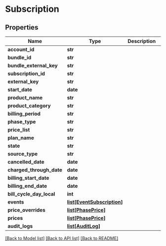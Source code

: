 # Subscription

## Properties
Name | Type | Description | Notes
------------ | ------------- | ------------- | -------------
**account_id** | **str** |  | [optional] 
**bundle_id** | **str** |  | [optional] 
**bundle_external_key** | **str** |  | [optional] 
**subscription_id** | **str** |  | [optional] 
**external_key** | **str** |  | [optional] 
**start_date** | **date** |  | [optional] 
**product_name** | **str** |  | 
**product_category** | **str** |  | [optional] 
**billing_period** | **str** |  | 
**phase_type** | **str** |  | [optional] 
**price_list** | **str** |  | 
**plan_name** | **str** |  | 
**state** | **str** |  | [optional] 
**source_type** | **str** |  | [optional] 
**cancelled_date** | **date** |  | [optional] 
**charged_through_date** | **date** |  | [optional] 
**billing_start_date** | **date** |  | [optional] 
**billing_end_date** | **date** |  | [optional] 
**bill_cycle_day_local** | **int** |  | [optional] 
**events** | [**list[EventSubscription]**](EventSubscription.md) |  | [optional] 
**price_overrides** | [**list[PhasePrice]**](PhasePrice.md) |  | [optional] 
**prices** | [**list[PhasePrice]**](PhasePrice.md) |  | [optional] 
**audit_logs** | [**list[AuditLog]**](AuditLog.md) |  | [optional] 

[[Back to Model list]](../README.md#documentation-for-models) [[Back to API list]](../README.md#documentation-for-api-endpoints) [[Back to README]](../README.md)



